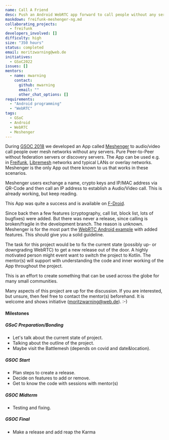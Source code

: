 ```yaml
---
name: Call A Friend
desc: Push an Android WebRTC app forward to call people without any servers. 
maskdown: freifunk-meshenger-ng.md
collaborating_projects:
  - freifunk
developers_involved: []
difficulty: high
size: "350 hours"
status: completed
email: moritzwarning@web.de
initiatives:
  - GSoC2022
issues: []
mentors:
  - name: mwarning
    contact:
      github: mwarning
      email: ""
      other_chat_options: []
requirements:
  - "Android programming"
  - "WebRTC"
tags:
  - GSoC
  - Android
  - WebRTC
  - Meshenger
---
```


During [GSOC 2018](https://blog.freifunk.net/2018/08/14/meshenger-p2p-local-network-messenger-final-update/) we developed an App called [Meshenger](https://github.com/meshenger-app/) to audio/video call people over mesh networks without any servers. Pure Peer-to-Peer without federation servers or discovery servers. The App can be used e.g. in [Freifunk](https://freifunk.net/), [Libremesh](https://libremesh.org/) networks and typical LANs or overlay networks. Meshenger is the only App out there known to us that works in these scenarios.

Meshenger users exchange a name, crypto keys and IP/MAC address via QR-Code and then call an IP address to establish a Audio/Video call. This is already working, but keep reading.

This App was quite a success and is available on [F-Droid](https://f-droid.org/en/packages/d.d.meshenger/).

Since back then a few features (cryptography, call list, block list, lots of bugfixes) were added. But there was never a release, since calling is broken/fragile in the development branch. The reason is unknown.
Meshenger is for the most part the [WebRTC Android example](https://chromium.googlesource.com/external/webrtc/+/refs/heads/main/examples/androidapp/) with added features. This should give you a solid guideline.

The task for this project would be to fix the current state (possibly up- or downgrading WebRTC) to get a new release out of the door. A highly motivated person might event want to switch the project to Kotlin. The mentor(s) will support with understanding the code and inner working of the App throughout the project.

This is an effort to create something that can be used across the globe for many small communities.

Many aspects of this project are up for the discussion. If you are interested, but unsure, then feel free to contact the mentor(s) beforehand. It is welcome and shows initiative (moritzwarning@web.de). :-)

#### Milestones

##### GSoC Preparation/Bonding

* Let's talk about the current state of project.
* Talking about the outline of the project.
* Maybe visit the Battlemesh (depends on covid and date&location).

##### GSOC Start

* Plan steps to create a release.
* Decide on features to add or remove.
* Get to know the code with sessions with mentor(s)

##### GSOC Midterm

* Testing and fixing.

##### GSOC Final

* Make a release and add reap the Karma
